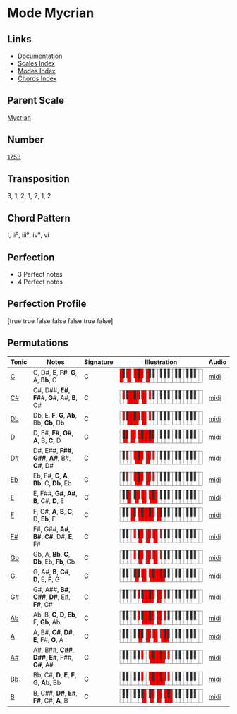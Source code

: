 # Mode Mycrian

## Links

- [Documentation](README.md)
- [Scales Index](Scales.md)
- [Modes Index](Modes.md)
- [Chords Index](Chords.md)

## Parent Scale

[Mycrian](ScaleMycrian.md)

## Number

[1753](https://ianring.com/musictheory/scales/1753)

## Transposition

3, 1, 2, 1, 2, 1, 2

## Chord Pattern

I, ii⁰, iii⁰, iv⁰, vi

## Perfection

- 3 Perfect notes
- 4 Perfect notes

## Perfection Profile

[true true false false false true false]

## Permutations

| Tonic | Notes | Signature | Illustration | Audio |
|-------|-------|-----------|--------------|-------|
| [C](ModeCNaturalMycrian.md) | C, D#, **E**, **F#**, **G**, A, **Bb**, C | C | ![CNaturalMycrian](ModeCNaturalMycrian.png) | [midi](https://github.com/edipermadi/music/blob/main/docs/ModeCNaturalMycrian.mid?raw=true) |
| [C#](ModeCSharpMycrian.md) | C#, D##, **E#**, **F##**, **G#**, A#, **B**, C# | C | ![CSharpMycrian](ModeCSharpMycrian.png) | [midi](https://github.com/edipermadi/music/blob/main/docs/ModeCSharpMycrian.mid?raw=true) |
| [Db](ModeDFlatMycrian.md) | Db, E, **F**, **G**, **Ab**, Bb, **Cb**, Db | C | ![DFlatMycrian](ModeDFlatMycrian.png) | [midi](https://github.com/edipermadi/music/blob/main/docs/ModeDFlatMycrian.mid?raw=true) |
| [D](ModeDNaturalMycrian.md) | D, E#, **F#**, **G#**, **A**, B, **C**, D | C | ![DNaturalMycrian](ModeDNaturalMycrian.png) | [midi](https://github.com/edipermadi/music/blob/main/docs/ModeDNaturalMycrian.mid?raw=true) |
| [D#](ModeDSharpMycrian.md) | D#, E##, **F##**, **G##**, **A#**, B#, **C#**, D# | C | ![DSharpMycrian](ModeDSharpMycrian.png) | [midi](https://github.com/edipermadi/music/blob/main/docs/ModeDSharpMycrian.mid?raw=true) |
| [Eb](ModeEFlatMycrian.md) | Eb, F#, **G**, **A**, **Bb**, C, **Db**, Eb | C | ![EFlatMycrian](ModeEFlatMycrian.png) | [midi](https://github.com/edipermadi/music/blob/main/docs/ModeEFlatMycrian.mid?raw=true) |
| [E](ModeENaturalMycrian.md) | E, F##, **G#**, **A#**, **B**, C#, **D**, E | C | ![ENaturalMycrian](ModeENaturalMycrian.png) | [midi](https://github.com/edipermadi/music/blob/main/docs/ModeENaturalMycrian.mid?raw=true) |
| [F](ModeFNaturalMycrian.md) | F, G#, **A**, **B**, **C**, D, **Eb**, F | C | ![FNaturalMycrian](ModeFNaturalMycrian.png) | [midi](https://github.com/edipermadi/music/blob/main/docs/ModeFNaturalMycrian.mid?raw=true) |
| [F#](ModeFSharpMycrian.md) | F#, G##, **A#**, **B#**, **C#**, D#, **E**, F# | C | ![FSharpMycrian](ModeFSharpMycrian.png) | [midi](https://github.com/edipermadi/music/blob/main/docs/ModeFSharpMycrian.mid?raw=true) |
| [Gb](ModeGFlatMycrian.md) | Gb, A, **Bb**, **C**, **Db**, Eb, **Fb**, Gb | C | ![GFlatMycrian](ModeGFlatMycrian.png) | [midi](https://github.com/edipermadi/music/blob/main/docs/ModeGFlatMycrian.mid?raw=true) |
| [G](ModeGNaturalMycrian.md) | G, A#, **B**, **C#**, **D**, E, **F**, G | C | ![GNaturalMycrian](ModeGNaturalMycrian.png) | [midi](https://github.com/edipermadi/music/blob/main/docs/ModeGNaturalMycrian.mid?raw=true) |
| [G#](ModeGSharpMycrian.md) | G#, A##, **B#**, **C##**, **D#**, E#, **F#**, G# | C | ![GSharpMycrian](ModeGSharpMycrian.png) | [midi](https://github.com/edipermadi/music/blob/main/docs/ModeGSharpMycrian.mid?raw=true) |
| [Ab](ModeAFlatMycrian.md) | Ab, B, **C**, **D**, **Eb**, F, **Gb**, Ab | C | ![AFlatMycrian](ModeAFlatMycrian.png) | [midi](https://github.com/edipermadi/music/blob/main/docs/ModeAFlatMycrian.mid?raw=true) |
| [A](ModeANaturalMycrian.md) | A, B#, **C#**, **D#**, **E**, F#, **G**, A | C | ![ANaturalMycrian](ModeANaturalMycrian.png) | [midi](https://github.com/edipermadi/music/blob/main/docs/ModeANaturalMycrian.mid?raw=true) |
| [A#](ModeASharpMycrian.md) | A#, B##, **C##**, **D##**, **E#**, F##, **G#**, A# | C | ![ASharpMycrian](ModeASharpMycrian.png) | [midi](https://github.com/edipermadi/music/blob/main/docs/ModeASharpMycrian.mid?raw=true) |
| [Bb](ModeBFlatMycrian.md) | Bb, C#, **D**, **E**, **F**, G, **Ab**, Bb | C | ![BFlatMycrian](ModeBFlatMycrian.png) | [midi](https://github.com/edipermadi/music/blob/main/docs/ModeBFlatMycrian.mid?raw=true) |
| [B](ModeBNaturalMycrian.md) | B, C##, **D#**, **E#**, **F#**, G#, **A**, B | C | ![BNaturalMycrian](ModeBNaturalMycrian.png) | [midi](https://github.com/edipermadi/music/blob/main/docs/ModeBNaturalMycrian.mid?raw=true) |

